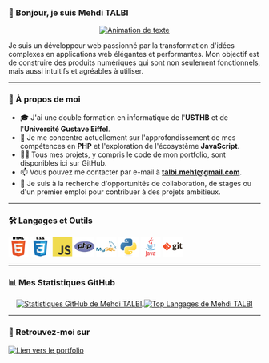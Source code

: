 ### 👋 Bonjour, je suis Mehdi TALBI

<p align="center">
  <a href="https://talbi-meh.github.io/">
    <img src="https://readme-typing-svg.herokuapp.com?font=Roboto+Mono&size=22&color=00A6FB&center=true&vCenter=true&width=500&lines=Architecte+de+Solutions+Web;Développeur+Full-Stack;Passionné+par+le+code+propre;Toujours+en+quête+d'apprendre" alt="Animation de texte">
  </a>
</p>

Je suis un développeur web passionné par la transformation d'idées complexes en applications web élégantes et performantes. Mon objectif est de construire des produits numériques qui sont non seulement fonctionnels, mais aussi intuitifs et agréables à utiliser.

---

### 🔭 À propos de moi

- 🎓 J'ai une double formation en informatique de l'**USTHB** et de l'**Université Gustave Eiffel**.
- 🌱 Je me concentre actuellement sur l'approfondissement de mes compétences en **PHP** et l'exploration de l'écosystème **JavaScript**.
- 👨‍💻 Tous mes projets, y compris le code de mon portfolio, sont disponibles ici sur GitHub.
- 📫 Vous pouvez me contacter par e-mail à **talbi.meh1@gmail.com**.
- 🚀 Je suis à la recherche d'opportunités de collaboration, de stages ou d'un premier emploi pour contribuer à des projets ambitieux.

---

### 🛠️ Langages et Outils

<p align="left">
  <a href="https://developer.mozilla.org/en-US/docs/Web/HTML" target="_blank" rel="noreferrer"><img src="https://raw.githubusercontent.com/devicons/devicon/master/icons/html5/html5-original-wordmark.svg" alt="html5" width="40" height="40"/></a>
  <a href="https://developer.mozilla.org/en-US/docs/Web/CSS" target="_blank" rel="noreferrer"><img src="https://raw.githubusercontent.com/devicons/devicon/master/icons/css3/css3-original-wordmark.svg" alt="css3" width="40" height="40"/></a>
  <a href="https://developer.mozilla.org/en-US/docs/Web/JavaScript" target="_blank" rel="noreferrer"><img src="https://raw.githubusercontent.com/devicons/devicon/master/icons/javascript/javascript-original.svg" alt="javascript" width="40" height="40"/></a>
  <a href="https://www.php.net" target="_blank" rel="noreferrer"><img src="https://raw.githubusercontent.com/devicons/devicon/master/icons/php/php-original.svg" alt="php" width="40" height="40"/></a>
  <a href="https://www.mysql.com/" target="_blank" rel="noreferrer"><img src="https://raw.githubusercontent.com/devicons/devicon/master/icons/mysql/mysql-original-wordmark.svg" alt="mysql" width="40" height="40"/></a>
  <a href="https://www.python.org" target="_blank" rel="noreferrer"><img src="https://raw.githubusercontent.com/devicons/devicon/master/icons/python/python-original.svg" alt="python" width="40" height="40"/></a>
  <a href="https://www.java.com" target="_blank" rel="noreferrer"><img src="https://raw.githubusercontent.com/devicons/devicon/master/icons/java/java-original-wordmark.svg" alt="java" width="40" height="40"/></a>
  <a href="https://git-scm.com/" target="_blank" rel="noreferrer"><img src="https://raw.githubusercontent.com/devicons/devicon/master/icons/git/git-original-wordmark.svg" alt="git" width="40" height="40"/></a>
</p>

---

### 📊 Mes Statistiques GitHub

<p align="center">
  <a href="https://github.com/Talbi-meh">
    <img align="center" src="https://github-readme-stats.vercel.app/api?username=Talbi-meh&show_icons=true&locale=fr&theme=dracula&rank_icon=github" alt="Statistiques GitHub de Mehdi TALBI" />
    <img align="center" src="https://github-readme-stats.vercel.app/api/top-langs?username=Talbi-meh&layout=compact&locale=fr&theme=dracula" alt="Top Langages de Mehdi TALBI" />
  </a>
</p>

---

### 🔗 Retrouvez-moi sur

<p align="left">
<a href="https://talbi-meh.github.io/" target="_blank">
  <img align="center" src="https://img.shields.io/badge/Mon_Portfolio-00A6FB?style=for-the-badge&logo=google-chrome&logoColor=white" alt="Lien vers le portfolio"/>
</a>
</p>
